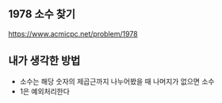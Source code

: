## 1978 소수 찾기

<https://www.acmicpc.net/problem/1978>

## 내가 생각한 방법

- 소수는 해당 숫자의 제곱근까지 나누어봤을 때 나머지가 없으면 소수
- 1은 예외처리한다
